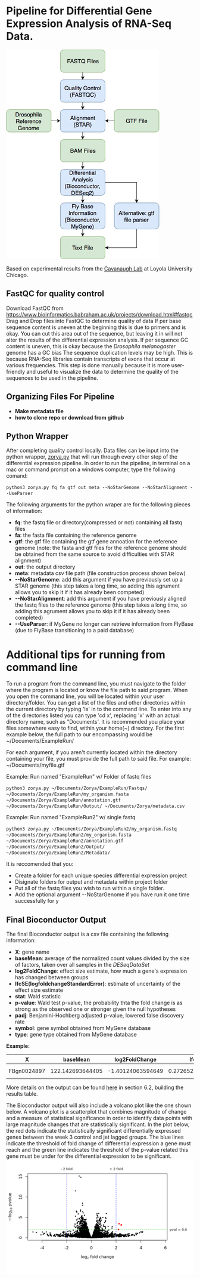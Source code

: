 # Pipeline for Differential Gene Expression Analysis of RNA-Seq Data. 
![](https://github.com/jng2/SeqDiff_RNA/blob/master/DiffExpressionPipeline.jpg)

Based on experimental results from the [Cavanaugh Lab](https://cavanaughlab.weebly.com) at Loyola University Chicago.

## FastQC for quality control
Download FastQC from https://www.bioinformatics.babraham.ac.uk/projects/download.html#fastqc
Drag and Drop files into FastQC to determine quality of data
If per base sequence content is uneven at the beginning this is due to primers and is okay.  You can cut this area out of the sequence, but leaving it in will not alter the results of the differential expression analysis. 
If per sequence GC content is uneven, this is okay because the _Drosophila melanogaster_ genome has a GC bias
The sequence duplication levels may be high.  This is because RNA-Seq libraries contain transcripts of exons that occur at various frequencies. This step is done manually because it is more user-friendly and useful to visualize the data to determine the quality of the sequences to be used in the pipeline. 

## Organizing Files For Pipeline
* **Make metadata file**
* **how to clone repo or download from github**

## Python Wrapper
After completing quality control locally. Data files can be input into the python wrapper, [zorya.py](https://github.com/jng2/SeqDiff_RNA/blob/master/zorya.py) that will run through every other step of the differential expression pipeline. In order to run the pipeline, in terminal on a mac or command prompt on a windows computer, type the following comand:
```
python3 zorya.py fq fa gtf out meta --NoStarGenome --NoStarAlignment --UseParser
```

The following arguments for the python wraper are for the following pieces of information:
* **fq**: the fastq file or directory(compressed or not) containing all fastq files
* **fa**: the fasta file containing the reference genome
* **gtf**: the gtf file containing the gtf gene annoation for the reference genome (note: the fasta and gtf files for the reference genome should be obtained from the same source to avoid difficulties with STAR alignment)
* **out**: the output directory
* **meta**: metadata csv file path (file construction process shown below)
* **--NoStarGenome**: add this argument if you have previously set up a STAR genome (this step takes a long time, so adding this agrument allows you to skip it if it has already been competed)
* **--NoStarAligmnent**: add this argument if you have previously aligned the fastq files to the reference genome (this step takes a long time, so adding this agrument allows you to skip it if it has already been completed)
* **--UseParser**: if MyGene no longer can retrieve information from FlyBase (due to FlyBase transitioning to a paid database) 

# Additional tips for running from command line
To run a program from the command line, you must navigate to the folder where the program is located or know the file path to said program. When you open the command line, you will be located within your user directory/folder. You can get a list of the files and other directories within the current directory by typing 'ls' in to the command line. To enter into any of the directories listed you can type 'cd x', replacing 'x' with an actual directory name, such as "Documents'. It is recommended you place your files somewhere easy to find, within your home(~) directory. For the first example below, the full path to our encompassing would be ~/Documents/ExampleRun/

For each argument, if you aren't currently located within the directory containing your file, you must provide the full path to said file. For example: ~/Documents/myfile.gtf

Example: Run named "ExampleRun" w/ Folder of fastq files 
```
python3 zorya.py ~/Documents/Zorya/ExampleRun/Fastqs/ ~/Documents/Zorya/ExampleRun/my_organism.fasta ~/Documents/Zorya/ExampleRun/annotation.gtf ~/Documents/Zorya/ExampleRun/Output/ ~/Documents/Zorya/metadata.csv
```

Example: Run named "ExampleRun2" w/ single fastq
```
python3 zorya.py ~/Documents/Zorya/ExampleRun2/my_organism.fastq ~/Documents/Zorya/ExampleRun2/my_organism.fasta ~/Documents/Zorya/ExampleRun2/annotation.gtf ~/Documents/Zorya/ExampleRun2/Output/ ~/Documents/Zorya/ExampleRun2/Metadata/
```

It is reccomended that you:
- Create a folder for each unique species differential expression project 
- Disignate folders for output and metadata within project folder
- Put all of the fastq files you wish to run within a single folder. 
- Add the optional argument --NoStarGenome if you have run it one time successfully for y


## Final Bioconductor Output

The final Bioconductor output is a csv file containing the following information: 
* **X**: gene name
* **baseMean**: average of the normalized count values divided by the size of factors, taken over all samples in the _DESeqDataSet_
* **log2FoldChange**: effect size estimate, how much a gene's expression has changed between groups 
* **lfcSE(logfoldchangeStandardError)**: estimate of uncertainty of the effect size estimate
* **stat**: Wald statistic
* **p-value**: Wald test p-value, the probability thta the fold change is as strong as the observed one or stronger given the null hypotheses
* **padj**: Benjamini-Hochberg adjusted p-value, lowered false discovery rate
* **symbol**: gene symbol obtained from MyGene database
* **type**: gene type obtained from MyGene database

**Example:**

| X | baseMean | log2FoldChange | lfcSE | stat | p-value | padj | symbol | type |
| --- | --- | --- | --- | --- | --- | --- | --- | --- |
| FBgn0024897 | 122.142693644405 | -1.40124063594649 | 0.272652681194509 | -5.1392879388076 | 2.75781528244776e-07 | 0.00105893212307788 | b6 | protein-coding |

More details on the output can be found [here](http://www.bioconductor.org/help/workflows/rnaseqGene/#building-the-results-table) in section 6.2, building the results table.

The Bioconductor output will also include a volcano plot like the one shown below.  A volcano plot is a scatterplot that combines magnitude of change and a measure of statistical significance in order to identify data points with large magnitude changes that are statistically significant. In the plot below, the red dots indicate the statistically significant differentially expressed genes between the week 3 control and jet lagged groups. The blue lines indicate the threshold of fold change of differential expression a gene must reach and the green line indicates the threshold of the p-value related this gene must be under for the differential expression to be significant. 
![](https://github.com/jng2/SeqDiff_RNA/blob/master/Week3Volanco.PNG)
